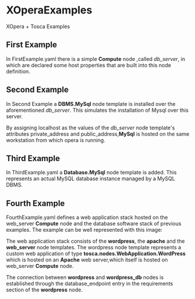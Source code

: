 # XOperaExamples
XOpera + Tosca Examples
## First Example
In FirstExample.yaml there is a simple **Compute** 
node ,called *db_server*, in which are declared some host properties that are built into this node definition.

## Second Example

In Second Example a **DBMS.MySql** node template is installed over the aforementioned 
*db_server*. This simulates the installation of Mysql over this server.

By assigning localhost as the values of the *db_server* node template's attributes private_address and public_address,**MySql** is hosted on the same workstation from which opera is running.

## Third Example

In ThirdExample.yaml a **Database.MySql** node template is added. This represents an actual MySQL database instance managed by a MySQL DBMS.

## Fourth Example

FourthExample.yaml defines a web application stack hosted on the web_server **Compute** node and the database software stack of previous examples.
The example can be well represented with this image:


The web application stack consists of the **wordpress**, the **apache** and the
**web_server** node templates. The wordpress node template represents a custom web application of type
**tosca.nodes.WebApplication.WordPress** which is hosted on an **Apache** web server,which itself is hosted on web_server **Compute** node.

The connection between **wordpress** and **wordpress_db** nodes is established through the database_endpoint
entry in the requirements section of the **wordpress** node.